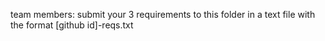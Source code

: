 team members: submit your 3 requirements to this folder in a text file with the format [github id]-reqs.txt
